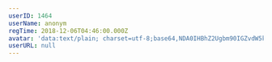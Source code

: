 ```yaml
---
userID: 1464
userName: anonym
regTime: 2018-12-06T04:46:00.000Z
avatar: 'data:text/plain; charset=utf-8;base64,NDA0IHBhZ2Ugbm90IGZvdW5kCg=='
userURL: null
---
```



